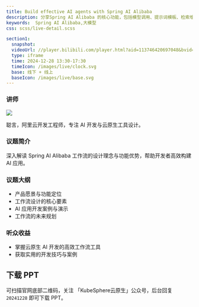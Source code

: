 ```yaml
---
title: Build effective AI agents with Spring AI Alibaba
description: 分享Spring AI Alibaba 的核心功能，包括模型调用、提示词模板、检索增强生成（RAG）和对话记忆等。
keywords:  Spring AI Alibaba,大模型
css: scss/live-detail.scss

section1:
  snapshot: 
  videoUrl: //player.bilibili.com/player.html?aid=113746420697048&bvid=BV1nJ6JYAEfc&cid=27625784896&page=1&high_quality=1                
  type: iframe
  time: 2024-12-28 13:30-17:30
  timeIcon: /images/live/clock.svg
  base: 线下 + 线上
  baseIcon: /images/live/base.svg
---
```


### 讲师

![](https://pek3b.qingstor.com/kubesphere-community/images/guangzhou-meetup-20241228-congyan.jpg)

聪言，阿里云开发工程师，专注 AI 开发与云原生工具设计。

### 议题简介

深入解读 Spring AI Alibaba 工作流的设计理念与功能优势，帮助开发者高效构建 AI 应用。

### 议题大纲

- 产品愿景与功能定位
- 工作流设计的核心要素
- AI 应用开发案例与演示
- 工作流的未来规划

### 听众收益
- 掌握云原生 AI 开发的高效工作流工具
- 获取实用的开发技巧与案例

## 下载 PPT

可扫描官网底部二维码，关注 「KubeSphere云原生」公众号，后台回复 `20241228` 即可下载 PPT。
